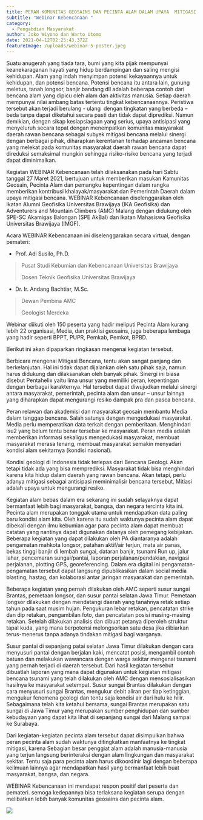 ```yaml
---
title: PERAN KOMUNITAS GEOSAINS DAN PECINTA ALAM DALAM UPAYA  MITIGASI BENCANA
subtitle: "Webinar Kebencanaan "
category:
  - Pengabdian Masyarakat
author: Joko Wiyono dan Warto Utomo
date: 2021-04-12T02:25:43.372Z
featureImage: /uploads/webinar-5-poster.jpeg
---
```

<!--StartFragment-->

Suatu anugerah yang tiada tara, bumi yang kita pijak mempunyai keanekaraganan hayati yang hidup berdampingan dan saling mengisi kehidupan. Alam yang indah menyimpan potensi kekayaannya untuk kehidupan, dan potensi bencana. Potensi bencana itu antara lain, gunung meletus, tanah longsor, banjir bandang dll adalah beberapa contoh dari bencana alam yang dipicu oleh alam dan aktivitas manusia. Setiap daerah mempunyai nilai ambang batas tertentu tingkat kebencanaannya. Peristiwa tersebut akan terjadi berulang - ulang  dengan tingkatan yang berbeda – beda tanpa dapat diketahui secara pasti dan tidak dapat diprediksi. Namun demikian, dengan sikap kesiapsiagaan yang serius, upaya antisipasi yang menyeluruh secara tepat dengan menempatkan komunitas masyarakat daerah rawan bencana sebagai subyek mitigasi bencana melalui sinergi dengan berbagai pihak, diharapkan kerentanan terhadap ancaman bencana yang melekat pada komunitas masyarakat daerah rawan bencana dapat direduksi semaksimal mungkin sehingga risiko-risiko bencana yang terjadi dapat diminimalkan.

Kegiatan WEBINAR Kebencanaan telah dilaksanakan pada hari Sabtu tanggal 27 Maret 2021, bertujuan untuk memberikan masukan Kamunitas Geosain, Pecinta Alam dan pemangku kepentingan dalam rangka memberikan kontribusi khalayak/masyarakat dan Pemerintah Daerah dalam upaya mitigasi bencana. WEBINAR Kebencanaan diselenggarakan oleh Ikatan Alumni Geofisika Universitas Brawijaya (IKA Geofisika) dan Adventurers and Mountain Climbers (AMC) Malang dengan didukung oleh SPE-SC Akamigas Balongan (SPE AkBal) dan Ikatan Mahasiswa Geofisika Universitas Brawijaya (IMGF).

Acara WEBINAR Kebencanaan ini diselenggarakan secara virtual, dengan pemateri:

* Prof. Adi Susilo, Ph.D.

> Pusat Studi Kebumian dan Kebencanaan Universitas Brawijaya
>
> Dosen Teknik Geofisika Universitas Brawijaya

* Dr. Ir. Andang Bachtiar, M.Sc.

> Dewan Pembina AMC
>
> Geologist Merdeka

Webinar diikuti oleh 150 peserta yang hadir meliputi Pecinta Alam kurang lebih 22 organisasi, Media, dan praktisi geosains, juga beberapa lembaga yang hadir seperti BPPT, PUPR, Pemkab, Pemkot, BPBD.

Berikut ini akan dipaparkan ringkasan mengenai kegiatan tersebut.

Berbicara mengenai Mitigasi Bencana, tentu akan sangat panjang dan berkelanjutan. Hal ini tidak dapat dijalankan oleh satu pihak saja, namun harus didukung dan dilaksanakan oleh banyak pihak. Sinergi ini biasa disebut Pentahelix yaitu lima unsur yang memiliki peran, kepentingan dengan berbagai karakternya. Hal tersebut dapat diwujudkan melalui sinergi antara masyarakat, pemerintah, pecinta alam dan unsur – unsur lainnya yang diharapkan dapat mengurangi resiko dampak pra dan pasca bencana.

Peran relawan dan akademisi dan masyarakat geosain membantu Media dalam tanggap bencana. Salah satunya dengan mengedukasi masyarakat. Media perlu memperatikan data terkait dengan pemberitaan. Menghindari isu2 yang belum tentu benar tersebar ke masyarakat. Peran media adalah memberikan informasi sekaligus mengedukasi masyarakat, membuat masyarakat merasa tenang, membuat masyarakat semakin menyadari kondisi alam sekitarnya (kondisi nasional).

Kondisi geologi di Indonesia tidak terlepas dari Bencana Geologi. Akan tetapi tidak ada yang bisa memprediksi. Masyarakat tidak bisa menghindari karena kita hidup dalam daerah yang rawan bencana. Akan tetapi, perlu adanya mitigasi sebagai antisipasi meminimalisir bencana tersebut. Mitiasi adalah upaya untuk mengurangi resiko.

Kegiatan alam bebas dalam era sekarang ini sudah selayaknya dapat bermanfaat lebih bagi masyarakat, bangsa, dan negara tercinta kita ini. Pecinta alam merupakan tonggak utama untuk mendapatkan data paling baru kondisi alam kita. Oleh karena itu sudah waktunya pecinta alam dapat dibekali dengan ilmu kebumian agar para pecinta alam dapat membuat catatan yang nantinya dapat digunakan datanya oleh pemegang kebijakan. Beberapa kegiatan yang dapat dilakukan oleh PA diantaranya adalah pengamatan mahkota longsor, patahan aktif/air terjun, mata air panas, bekas tinggi banjir di lembah sungai, dataran banjir, tsunami Run up, jalur lahar, pencemaran sungai/pantai, laporan perjalanan/pendakian, navigasi perjalanan, plotting GPS, georeferencing. Dalam era digital ini pengamatan-pengamatan tersebut dapat langsung dipublikasikan dalam social media blasting, hastag, dan kolaborasi antar jaringan masyarakat dan pemerintah.

Beberapa kegiatan yang pernah dilakukan oleh AMC seperti susur sungai Brantas, pemetaan longsor, dan susur pantai selatan Jawa Timur. Pemetaan longsor dilakukan dengan mendatangi daerah yang tanahnya retak setiap tahun pada saat musim hujan. Pengukuran lebar retakan, pencatatan strike dan dip retakan, pengambilan foto, dan pencatatan posisi masing-masing retakan. Setelah dilakukan analisis dan dibuat petanya diperoleh struktur tapal kuda, yang mana berpotensi melongsorkan satu desa jika dibiarkan terus-menerus tanpa adanya tindakan mitigasi bagi warganya.

Susur pantai di sepanjang patai selatan Jawa Timur dilakukan dengan cara menyusuri pantai dengan berjalan kaki, mencatat posisi, mengambil contoh batuan dan melakukan wawancara dengan warga sekitar mengenai tsunami yang pernah terjadi di daerah tersebut. Dari hasil kegiatan tersebut dibuatlah laporan yang mana dapat digunakan untuk kegiatan mitigasi bencana tsunami yang telah dilakukan oleh AMC dengan mensosialisasikan hasilnya ke masyarakat setempat. Susur sungai Brantas dilakukan dengan cara menyusuri sungai Brantas, mengukur debit aliran per tiap ketinggian, mengukur fenomena geologi dan tentu saja kondisi air dari hulu ke hilir. Sebagaimana telah kita ketahui bersama, sungai Brantas merupakan satu sungai di Jawa Timur yang merupakan sumber penghidupan dan sumber kebudayaan yang dapat kita lihat di sepanjang sungai dari Malang sampai ke Surabaya.

Dari kegiatan-kegiatan pecinta alam tersebut dapat disimpulkan bahwa peran pecinta alam sudah waktunya ditingkatkan manfaatnya ke tingkat mitigasi, karena Sebagian besar penggiat alam adalah manusia-manusia yang terjun langsung berinteraksi dengan alam lingkungan dan masyarakat sekitar. Tentu saja para pecinta alam harus dikoordinir lagi dengan beberapa keilmuan lainnya agar mendapatkan hasil yang bermanfaat lebih buat masyarakat, bangsa, dan negara.

WEBINAR Kebencanaan ini mendapat respon positif dari peserta dan pemateri. semoga kedepannya bisa terlaksana kegiatan serupa dengan melibatkan lebih banyak komunitas geosains dan pecinta alam.

<!--EndFragment-->

![](/uploads/webinar-5-divisi-pengabdian.png)